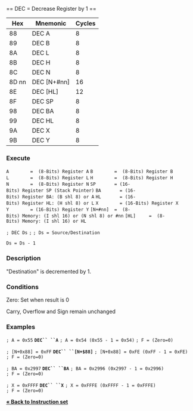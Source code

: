 \== DEC = Decrease Register by 1 ==

| Hex   | Mnemonic       | Cycles |
| ----- | -------------- | ------ |
| 88    | DEC A          | 8      |
| 89    | DEC B          | 8      |
| 8A    | DEC L          | 8      |
| 8B    | DEC H          | 8      |
| 8C    | DEC N          | 8      |
| 8D nn | DEC \[N+\#nn\] | 16     |
| 8E    | DEC \[HL\]     | 12     |
| 8F    | DEC SP         | 8      |
| 98    | DEC BA         | 8      |
| 99    | DEC HL         | 8      |
| 9A    | DEC X          | 8      |
| 9B    | DEC Y          | 8      |

### Execute

`A        =  (8-Bits) Register A`
`B        =  (8-Bits) Register B`
`L        =  (8-Bits) Register L`
`H        =  (8-Bits) Register H`
`N        =  (8-Bits) Register N`
`SP       = (16-Bits) Register SP (Stack Pointer)`
`BA       = (16-Bits) Register BA: (B shl 8) or A`
`HL       = (16-Bits) Register HL: (H shl 8) or L`
`X        = (16-Bits) Register X`
`Y        = (16-Bits) Register Y`
`[N+#nn]  =  (8-Bits) Memory: (I shl 16) or (N shl 8) or #nn`
`[HL]     =  (8-Bits) Memory: (I shl 16) or HL`

`; DEC Ds`
`;`
`; Ds = Source/Destination`

`Ds = Ds - 1`

### Description

"Destination" is decremented by 1.

### Conditions

Zero: Set when result is 0

Carry, Overflow and Sign remain unchanged

### Examples

`; A = 0x55`
**`DEC`` ``A`**
`; A = 0x54 (0x55 - 1 = 0x54)`
`; F = (Zero=0)`

`; [N+0x88] = 0xFF`
**`DEC`` ``[N+$88]`**
`; [N+0x88] = 0xFE (0xFF - 1 = 0xFE)`
`; F = (Zero=0)`

`; BA = 0x2997`
**`DEC`` ``BA`**
`; BA = 0x2996 (0x2997 - 1 = 0x2996)`
`; F = (Zero=0)`

`; X = 0xFFFF`
**`DEC`` ``X`**
`; X = 0xFFFE (0xFFFF - 1 = 0xFFFE)`
`; F = (Zero=0)`

[**« Back to Instruction set**](PM_InstructionList.md "wikilink")